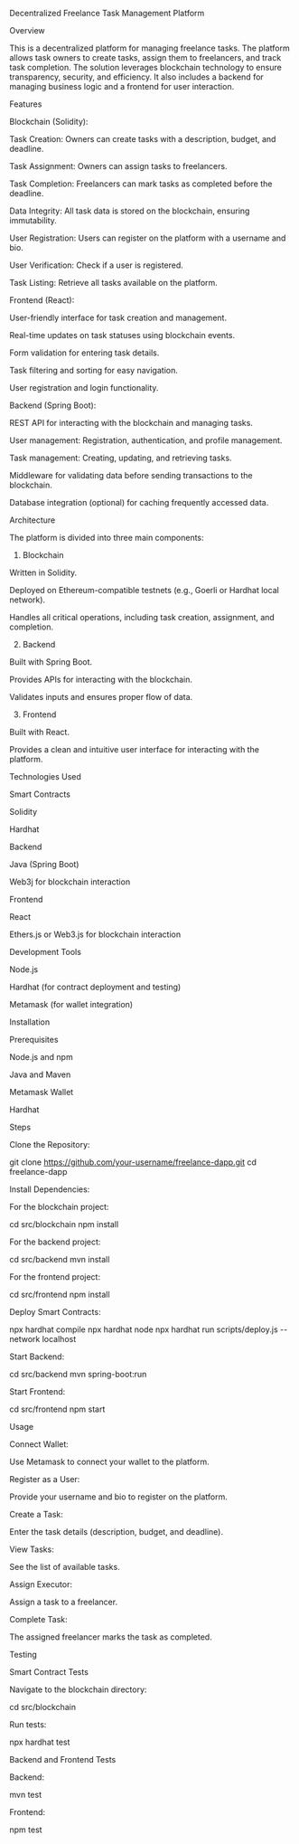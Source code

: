 Decentralized Freelance Task Management Platform

Overview

This is a decentralized platform for managing freelance tasks. The platform allows task owners to create tasks, assign them to freelancers, and track task completion. The solution leverages blockchain technology to ensure transparency, security, and efficiency. It also includes a backend for managing business logic and a frontend for user interaction.

Features

Blockchain (Solidity):

Task Creation: Owners can create tasks with a description, budget, and deadline.

Task Assignment: Owners can assign tasks to freelancers.

Task Completion: Freelancers can mark tasks as completed before the deadline.

Data Integrity: All task data is stored on the blockchain, ensuring immutability.

User Registration: Users can register on the platform with a username and bio.

User Verification: Check if a user is registered.

Task Listing: Retrieve all tasks available on the platform.

Frontend (React):

User-friendly interface for task creation and management.

Real-time updates on task statuses using blockchain events.

Form validation for entering task details.

Task filtering and sorting for easy navigation.

User registration and login functionality.

Backend (Spring Boot):

REST API for interacting with the blockchain and managing tasks.

User management: Registration, authentication, and profile management.

Task management: Creating, updating, and retrieving tasks.

Middleware for validating data before sending transactions to the blockchain.

Database integration (optional) for caching frequently accessed data.

Architecture

The platform is divided into three main components:

1. Blockchain

Written in Solidity.

Deployed on Ethereum-compatible testnets (e.g., Goerli or Hardhat local network).

Handles all critical operations, including task creation, assignment, and completion.

2. Backend

Built with Spring Boot.

Provides APIs for interacting with the blockchain.

Validates inputs and ensures proper flow of data.

3. Frontend

Built with React.

Provides a clean and intuitive user interface for interacting with the platform.

Technologies Used

Smart Contracts

Solidity

Hardhat

Backend

Java (Spring Boot)

Web3j for blockchain interaction

Frontend

React

Ethers.js or Web3.js for blockchain interaction

Development Tools

Node.js

Hardhat (for contract deployment and testing)

Metamask (for wallet integration)

Installation

Prerequisites

Node.js and npm

Java and Maven

Metamask Wallet

Hardhat

Steps

Clone the Repository:

git clone https://github.com/your-username/freelance-dapp.git
cd freelance-dapp

Install Dependencies:

For the blockchain project:

cd src/blockchain
npm install

For the backend project:

cd src/backend
mvn install

For the frontend project:

cd src/frontend
npm install

Deploy Smart Contracts:

npx hardhat compile
npx hardhat node
npx hardhat run scripts/deploy.js --network localhost

Start Backend:

cd src/backend
mvn spring-boot:run

Start Frontend:

cd src/frontend
npm start

Usage

Connect Wallet:

Use Metamask to connect your wallet to the platform.

Register as a User:

Provide your username and bio to register on the platform.

Create a Task:

Enter the task details (description, budget, and deadline).

View Tasks:

See the list of available tasks.

Assign Executor:

Assign a task to a freelancer.

Complete Task:

The assigned freelancer marks the task as completed.

Testing

Smart Contract Tests

Navigate to the blockchain directory:

cd src/blockchain

Run tests:

npx hardhat test

Backend and Frontend Tests

Backend:

mvn test

Frontend:

npm test